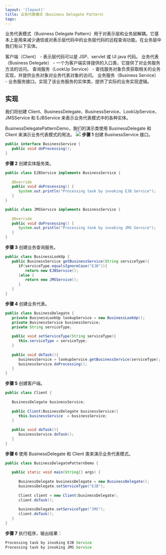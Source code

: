 ```yaml
---
layout: '[layout]'
title: 业务代表模式（Business Delegate Pattern）
tags:
---
```



业务代表模式（Business Delegate Pattern）用于对表示层和业务层解耦。它基本上是用来减少通信或对表示层代码中的业务层代码的远程查询功能。在业务层中我们有以下实体。

客户端（Client） - 表示层代码可以是 JSP、servlet 或 UI java 代码。
业务代表（Business Delegate） - 一个为客户端实体提供的入口类，它提供了对业务服务方法的访问。
查询服务（LookUp Service） - 查找服务对象负责获取相关的业务实现，并提供业务对象对业务代表对象的访问。
业务服务（Business Service） - 业务服务接口。实现了该业务服务的实体类，提供了实际的业务实现逻辑。

## 实现

我们将创建 Client、BusinessDelegate、BusinessService、LookUpService、JMSService 和 EJBService 来表示业务代表模式中的各种实体。

BusinessDelegatePatternDemo，我们的演示类使用 BusinessDelegate 和 Client 来演示业务代表模式的用法。
![](resource/business_delegate_pattern_uml_diagram.jpg)
**步骤 1**
创建 BusinessService 接口。
```java
public interface BusinessService {
   public void doProcessing();
}
```
**步骤 2**
创建实体服务类。
```java
public class EJBService implements BusinessService {
 
   @Override
   public void doProcessing() {
      System.out.println("Processing task by invoking EJB Service");
   }
}
```
```java
public class JMSService implements BusinessService {
 
   @Override
   public void doProcessing() {
      System.out.println("Processing task by invoking JMS Service");
   }
}
```
**步骤 3**
创建业务查询服务。
```java
public class BusinessLookUp {
   public BusinessService getBusinessService(String serviceType){
      if(serviceType.equalsIgnoreCase("EJB")){
         return new EJBService();
      }else {
         return new JMSService();
      }
   }
}
```
**步骤 4**
创建业务代表。
```java
public class BusinessDelegate {
   private BusinessLookUp lookupService = new BusinessLookUp();
   private BusinessService businessService;
   private String serviceType;
 
   public void setServiceType(String serviceType){
      this.serviceType = serviceType;
   }
 
   public void doTask(){
      businessService = lookupService.getBusinessService(serviceType);
      businessService.doProcessing();     
   }
}
```
**步骤 5**
创建客户端。
```java
public class Client {
   
   BusinessDelegate businessService;
 
   public Client(BusinessDelegate businessService){
      this.businessService  = businessService;
   }
 
   public void doTask(){      
      businessService.doTask();
   }
}
```
**步骤 6**
使用 BusinessDelegate 和 Client 类来演示业务代表模式。
```java
public class BusinessDelegatePatternDemo {
   
   public static void main(String[] args) {
 
      BusinessDelegate businessDelegate = new BusinessDelegate();
      businessDelegate.setServiceType("EJB");
 
      Client client = new Client(businessDelegate);
      client.doTask();
 
      businessDelegate.setServiceType("JMS");
      client.doTask();
   }
}
```
**步骤 7**
执行程序，输出结果：
```java
Processing task by invoking EJB Service
Processing task by invoking JMS Service
```